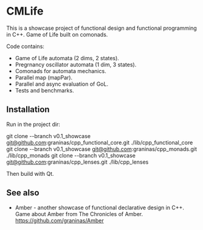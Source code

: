 CMLife
======

This is a showcase project of functional design and functional programming in C++.
Game of Life built on comonads.

Code contains:
- Game of Life automata (2 dims, 2 states).
- Pregrnancy oscillator automata (1 dim, 3 states).
- Comonads for automata mechanics.
- Parallel map (mapPar).
- Parallel and async evaluation of GoL.
- Tests and benchmarks.

Installation
------------

Run in the project dir:

git clone --branch v0.1_showcase git@github.com:graninas/cpp_functional_core.git ./lib/cpp_functional_core
git clone --branch v0.1_showcase git@github.com:graninas/cpp_monads.git ./lib/cpp_monads
git clone --branch v0.1_showcase git@github.com:graninas/cpp_lenses.git ./lib/cpp_lenses

Then build with Qt.

See also
--------

* Amber - another showcase of functional declarative design in C++.
Game about Amber from The Chronicles of Amber.
https://github.com/graninas/Amber


